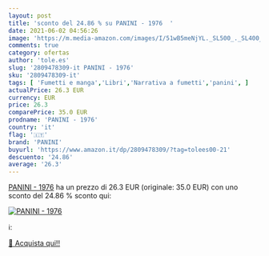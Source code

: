 ```yaml
---
layout: post
title: 'sconto del 24.86 % su PANINI - 1976  '
date: 2021-06-02 04:56:26
image: 'https://m.media-amazon.com/images/I/51wB5meNjYL._SL500_._SL400_.jpg'
comments: true
category: ofertas
author: 'tole.es'
slug: '2809478309-it PANINI - 1976'
sku: '2809478309-it'
tags: [ 'Fumetti e manga','Libri','Narrativa a fumetti','panini', ]
actualPrice: 26.3 EUR
currency: EUR
price: 26.3
comparePrice: 35.0 EUR
prodname: 'PANINI - 1976'
country: 'it'
flag: '🇮🇹'
brand: 'PANINI'
buyurl: 'https://www.amazon.it/dp/2809478309/?tag=tolees00-21'
descuento: '24.86'
average: '26.3'
---
```


[PANINI - 1976](https://www.amazon.it/dp/2809478309/?tag=tolees00-21) ha un prezzo di 26.3 EUR (originale: 35.0 EUR) con uno sconto del 24.86 % sconto qui:

[![PANINI - 1976](https://m.media-amazon.com/images/I/51wB5meNjYL._SL500_._SL400_.jpg)](https://www.amazon.it/dp/2809478309/?tag=tolees00-21)

ℹ️:


[🛒 Acquista qui!!](https://www.amazon.it/dp/2809478309/?tag=tolees00-21)
